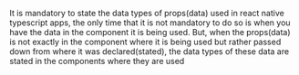 It is mandatory to state the data types of props(data) used in react native typescript apps, the only time that it is not mandatory to do so is when you have the data in the component it is being used. But, when the props(data) is not exactly in the component where it is being used but rather passed down from where it was declared(stated), the data types of these data are stated in the components where they are used